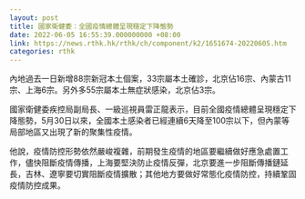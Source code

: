 ```yaml
---
layout: post
title: 國家衛健委：全國疫情總體呈現穩定下降態勢
date: 2022-06-05 16:55:39.000000000 +08:00
link: https://news.rthk.hk/rthk/ch/component/k2/1651674-20220605.htm
categories: rthk
---
```


內地過去一日新增88宗新冠本土個案，33宗屬本土確診，北京佔16宗、內蒙古11宗、上海6宗。另外多55宗屬本土無症狀感染，北京佔3宗。

國家衛健委疾控局副局長、一級巡視員雷正龍表示，目前全國疫情總體呈現穩定下降態勢，5月30日以來，全國本土感染者已經連續6天降至100宗以下，但內蒙等局部地區又出現了新的聚集性疫情。

他說，疫情防控形勢依然嚴峻複雜，前期發生疫情的地區要繼續做好應急處置工作，儘快阻斷疫情傳播，上海要堅決防止疫情反彈，北京要進一步阻斷傳播鏈延長，吉林、遼寧要切實阻斷疫情擴散；其他地方要做好常態化疫情防控，持續鞏固疫情防控成果。
